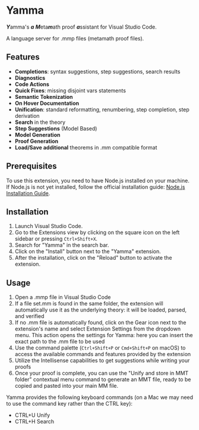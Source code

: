 # Yamma

***Y***amma's ***a*** ***M***eta***m***ath proof ***a***ssistant for Visual Studio Code.

A language server for .mmp files (metamath proof files).

## Features

- **Completions**: syntax suggestions, step suggestions, search results
- **Diagnostics**
- **Code Actions**
- **Quick Fixes**: missing disjoint vars statements
- **Semantic Tokenization**
- **On Hover Documentation**
- **Unification**: standard reformatting, renumbering, step completion, step derivation
- **Search** in the theory
- **Step Suggestions** (Model Based)
- **Model Generation**
- **Proof Generation**
- **Load/Save additional** theorems in .mm compatible format

## Prerequisites

To use this extension, you need to have Node.js installed on your machine. If Node.js is not yet installed, follow the official installation guide: [Node.js Installation Guide](https://nodejs.org).

## Installation

1. Launch Visual Studio Code.
2. Go to the Extensions view by clicking on the square icon on the left sidebar or pressing `Ctrl+Shift+X`.
3. Search for "Yamma" in the search bar.
4. Click on the "Install" button next to the "Yamma" extension.
5. After the installation, click on the "Reload" button to activate the extension.

## Usage

1. Open a .mmp file in Visual Studio Code
2. If a file set.mm is found in the same folder, the extension will automatically use it as the underlying theory: it will be loaded, parsed, and verified
3. If no .mm file is automatically found, click on the Gear icon next to the extension's name and select Extension Settings from the dropdown menu. This action opens the settings for Yamma: here you can insert the exact path to the .mm file to be used
4. Use the command palette (`Ctrl+Shift+P` or `Cmd+Shift+P` on macOS) to access the available commands and features provided by the extension
5. Utilize the Intellisense capabilities to get suggestions while writing your proofs
6. Once your proof is complete, you can use the "Unify and store in MMT folder" contextual menu command to generate an MMT file, ready to be copied and pasted into your main MM file.

Yamma provides the following keyboard commands (on a Mac we may need to use the command key rather than the CTRL key):

* CTRL+U Unify
* CTRL+H Search

